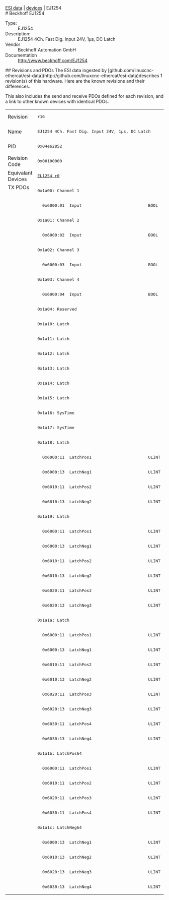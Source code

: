 <div class="nav"><a href="/esi-data">ESI data</a> | <a href="/esi-data/devices">devices</a> | EJ1254</div>
#  Beckhoff EJ1254

<dl>
  <dt>Type:</dt><dd>EJ1254</dd>
  <dt>Description:</dt><dd>EJ1254 4Ch. Fast Dig. Input 24V, 1µs, DC Latch</dd>
  <dt>Vendor</dt><dd>Beckhoff Automation GmbH</dd>
  <dt>Documentation</dt><dd><a href="http://www.beckhoff.com/EJ1254">http://www.beckhoff.com/EJ1254</a></dd>
</dl>
## Revisions and PDOs
The ESI data ingested by [github.com/linuxcnc-ethercat/esi-data](http://github.com/linuxcnc-ethercat/esi-data)describes 1 revision(s) of this hardware.  Here are the known revisions and their differences.

This also includes the send and receive PDOs defined for each revision, and a link to other known devices with identical PDOs.

<table>
<tr >
<td class="first">Revision</td>
<td ><pre>r16</pre></td>
</tr>
<tr >
<td class="first">Name</td>
<td ><pre>EJ1254 4Ch. Fast Dig. Input 24V, 1µs, DC Latch</pre></td>
</tr>
<tr >
<td class="first">PID</td>
<td ><pre>0x04e62852</pre></td>
</tr>
<tr >
<td class="first">Revision Code</td>
<td ><pre>0x00100000</pre></td>
</tr>
<tr >
<td class="first">Equivalant Devices</td>
<td ><pre><a href="EL1254">EL1254 r0</a></pre></td>
</tr>
<tr class="txpdo pdosection">
<td class="first" rowspan=48 valign=top>TX PDOs</td>
<td><pre>0x1a00: Channel 1</pre></td>
<td></td>
</tr>
<tr class="txpdo">
<td ><pre>  0x6000:01  Input                           BOOL</pre></td>
</tr>
<tr class="txpdo pdosection">
<td ><pre>0x1a01: Channel 2</pre></td>
</tr>
<tr class="txpdo">
<td ><pre>  0x6000:02  Input                           BOOL</pre></td>
</tr>
<tr class="txpdo pdosection">
<td ><pre>0x1a02: Channel 3</pre></td>
</tr>
<tr class="txpdo">
<td ><pre>  0x6000:03  Input                           BOOL</pre></td>
</tr>
<tr class="txpdo pdosection">
<td ><pre>0x1a03: Channel 4</pre></td>
</tr>
<tr class="txpdo">
<td ><pre>  0x6000:04  Input                           BOOL</pre></td>
</tr>
<tr class="txpdo pdosection">
<td ><pre>0x1a04: Reserved</pre></td>
</tr>
<tr class="txpdo pdosection">
<td ><pre>0x1a10: Latch</pre></td>
</tr>
<tr class="txpdo pdosection">
<td ><pre>0x1a11: Latch</pre></td>
</tr>
<tr class="txpdo pdosection">
<td ><pre>0x1a12: Latch</pre></td>
</tr>
<tr class="txpdo pdosection">
<td ><pre>0x1a13: Latch</pre></td>
</tr>
<tr class="txpdo pdosection">
<td ><pre>0x1a14: Latch</pre></td>
</tr>
<tr class="txpdo pdosection">
<td ><pre>0x1a15: Latch</pre></td>
</tr>
<tr class="txpdo pdosection">
<td ><pre>0x1a16: SysTime</pre></td>
</tr>
<tr class="txpdo pdosection">
<td ><pre>0x1a17: SysTime</pre></td>
</tr>
<tr class="txpdo pdosection">
<td ><pre>0x1a18: Latch</pre></td>
</tr>
<tr class="txpdo">
<td ><pre>  0x6000:11  LatchPos1                       ULINT (64 bits)</pre></td>
</tr>
<tr class="txpdo">
<td ><pre>  0x6000:13  LatchNeg1                       ULINT (64 bits)</pre></td>
</tr>
<tr class="txpdo">
<td ><pre>  0x6010:11  LatchPos2                       ULINT (64 bits)</pre></td>
</tr>
<tr class="txpdo">
<td ><pre>  0x6010:13  LatchNeg2                       ULINT (64 bits)</pre></td>
</tr>
<tr class="txpdo pdosection">
<td ><pre>0x1a19: Latch</pre></td>
</tr>
<tr class="txpdo">
<td ><pre>  0x6000:11  LatchPos1                       ULINT (64 bits)</pre></td>
</tr>
<tr class="txpdo">
<td ><pre>  0x6000:13  LatchNeg1                       ULINT (64 bits)</pre></td>
</tr>
<tr class="txpdo">
<td ><pre>  0x6010:11  LatchPos2                       ULINT (64 bits)</pre></td>
</tr>
<tr class="txpdo">
<td ><pre>  0x6010:13  LatchNeg2                       ULINT (64 bits)</pre></td>
</tr>
<tr class="txpdo">
<td ><pre>  0x6020:11  LatchPos3                       ULINT (64 bits)</pre></td>
</tr>
<tr class="txpdo">
<td ><pre>  0x6020:13  LatchNeg3                       ULINT (64 bits)</pre></td>
</tr>
<tr class="txpdo pdosection">
<td ><pre>0x1a1a: Latch</pre></td>
</tr>
<tr class="txpdo">
<td ><pre>  0x6000:11  LatchPos1                       ULINT (64 bits)</pre></td>
</tr>
<tr class="txpdo">
<td ><pre>  0x6000:13  LatchNeg1                       ULINT (64 bits)</pre></td>
</tr>
<tr class="txpdo">
<td ><pre>  0x6010:11  LatchPos2                       ULINT (64 bits)</pre></td>
</tr>
<tr class="txpdo">
<td ><pre>  0x6010:13  LatchNeg2                       ULINT (64 bits)</pre></td>
</tr>
<tr class="txpdo">
<td ><pre>  0x6020:11  LatchPos3                       ULINT (64 bits)</pre></td>
</tr>
<tr class="txpdo">
<td ><pre>  0x6020:13  LatchNeg3                       ULINT (64 bits)</pre></td>
</tr>
<tr class="txpdo">
<td ><pre>  0x6030:11  LatchPos4                       ULINT (64 bits)</pre></td>
</tr>
<tr class="txpdo">
<td ><pre>  0x6030:13  LatchNeg4                       ULINT (64 bits)</pre></td>
</tr>
<tr class="txpdo pdosection">
<td ><pre>0x1a1b: LatchPos64</pre></td>
</tr>
<tr class="txpdo">
<td ><pre>  0x6000:11  LatchPos1                       ULINT (64 bits)</pre></td>
</tr>
<tr class="txpdo">
<td ><pre>  0x6010:11  LatchPos2                       ULINT (64 bits)</pre></td>
</tr>
<tr class="txpdo">
<td ><pre>  0x6020:11  LatchPos3                       ULINT (64 bits)</pre></td>
</tr>
<tr class="txpdo">
<td ><pre>  0x6030:11  LatchPos4                       ULINT (64 bits)</pre></td>
</tr>
<tr class="txpdo pdosection">
<td ><pre>0x1a1c: LatchNeg64</pre></td>
</tr>
<tr class="txpdo">
<td ><pre>  0x6000:13  LatchNeg1                       ULINT (64 bits)</pre></td>
</tr>
<tr class="txpdo">
<td ><pre>  0x6010:13  LatchNeg2                       ULINT (64 bits)</pre></td>
</tr>
<tr class="txpdo">
<td ><pre>  0x6020:13  LatchNeg3                       ULINT (64 bits)</pre></td>
</tr>
<tr class="txpdo">
<td ><pre>  0x6030:13  LatchNeg4                       ULINT (64 bits)</pre></td>
</tr>
</table>
